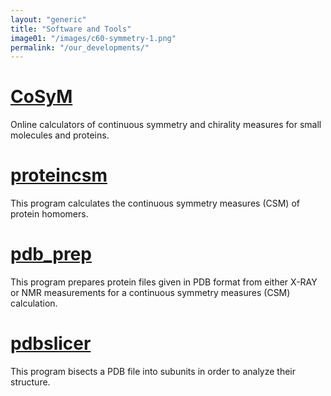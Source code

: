 ```yaml
---
layout: "generic"
title: "Software and Tools"
image01: "/images/c60-symmetry-1.png"
permalink: "/our_developments/"
---
```

# [CoSyM](http://csm.ouproj.org.il/)
Online calculators of continuous symmetry and chirality measures for small molecules and proteins.

# [proteincsm](https://github.com/continuous-symmetry/proteincsm)
This program calculates the continuous symmetry measures (CSM) of protein homomers.

# [pdb_prep](https://sagivba.github.io/pdb_prep/)
This program prepares protein files given in PDB format from either X-RAY or NMR measurements for a continuous symmetry measures (CSM) calculation.

# [pdbslicer](https://continuous-symmetry.github.io/pdbslicer/)
This program bisects a PDB file into subunits in order to analyze their structure. 

